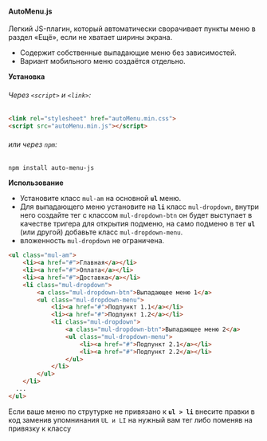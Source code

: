 #### AutoMenu.js
Легкий JS-плагин, который автоматически сворачивает пункты меню в раздел «Ещё», 
если не хватает ширины экрана.
- Содержит собственные выпадающие меню без зависимостей. 
- Вариант мобильного меню создаётся отдельно.

**Установка**
###### Через `<script>` и `<link>`:
```html
<link rel="stylesheet" href="autoMenu.min.css">
<script src="autoMenu.min.js"></script>
```

###### или через `npm`:
```npm
npm install auto-menu-js
```

**Использование**
- Установите класс `mul-am` на основной **`ul`** меню.
- Для выпадающего меню установите на **`li`** класс `mul-dropdown`, внутри него создайте тег с классом `mul-dropdown-btn` он будет выступает в качестве тригера для открытия подменю, на само подменю в тег **`ul`** (или другой) добавьте класс `mul-dropdown-menu`.
- вложенность `mul-dropdown` не ограничена.

```html
<ul class="mul-am">
    <li><a href="#">Главная</a></li>
    <li><a href="#">Оплата</a></li>
    <li><a href="#">Доставка</a></li>
    <li class="mul-dropdown">
        <a class="mul-dropdown-btn">Выпадающее меню 1</a>
        <ul class="mul-dropdown-menu">
            <li><a href="#">Подпункт 1.1</a></li>
            <li><a href="#">Подпункт 1.2</a></li>
            <li class="mul-dropdown">
                <a class="mul-dropdown-btn">Выпадающее меню 2</a>
                <ul class="mul-dropdown-menu">
                    <li><a href="#">Подпункт 2.1</a></li>
                    <li><a href="#">Подпункт 2.2</a></li>
                </ul>
            </li>
        </ul>
    </li>
  ...
</ul>
```
Если ваше меню по струтурке не привязано к **`ul > li`** внесите правки в код заменив упомнинания `UL и LI` на нужный вам тег либо поменяв на привязку к классу
